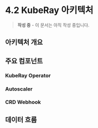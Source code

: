 # 4.2 KubeRay 아키텍처

> **작성 중** - 이 문서는 아직 작성 중입니다.

## 아키텍처 개요

## 주요 컴포넌트

### KubeRay Operator
### Autoscaler
### CRD Webhook

## 데이터 흐름

